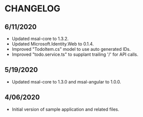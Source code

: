 # CHANGELOG

## 6/11/2020

* Updated msal-core to 1.3.2.
* Updated Microsoft.Identity.Web to 0.1.4.
* Improved "TodoItem.cs" model to use auto generated IDs.
* Improved "todo.service.ts" to supplant trailing '/' for API calls.

## 5/19/2020

* Updated msal-core to 1.3.0 and msal-angular to 1.0.0.

## 4/06/2020

* Initial version of sample application and related files.
